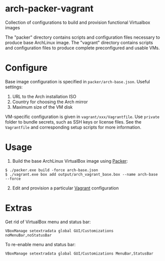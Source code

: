 # arch-packer-vagrant
Collection of configurations to build and provision functional Virtualbox images

The "packer" directory contains scripts and configuration files necessary to produce base ArchLinux image. The "vagrant" directory contains scripts and configuration files to produce complete preconfigured and usable VMs.

# Configure

Base image configuration is specified in `packer/arch-base.json`. Useful settings:
1. URL to the Arch installation ISO
2. Country for choosing the Arch mirror
3. Maximum size of the VM disk

VM-specific configuration is given in `vagrant/xxx/Vagrantfile`. Use `private` folder to bundle secrets, such as SSH keys or license files. See the `Vagrantfile` and corresponding setup scripts for more information.

# Usage

1. Build the base ArchLinux VirtualBox image using [Packer](packer.io):
```
$ ./packer.exe build -force arch-base.json
$ ./vagrant.exe box add output/arch_vagrant_base.box --name arch-base --force
```
2. Edit and provision a particular [Vagrant](https://www.vagrantup.com/) configuration

# Extras

Get rid of VirtualBox menu and status bar:
```
VBoxManage setextradata global GUI/Customizations noMenuBar,noStatusBar
```

To re-enable menu and status bar:
```
VBoxManage setextradata global GUI/Customizations MenuBar,StatusBar
```
